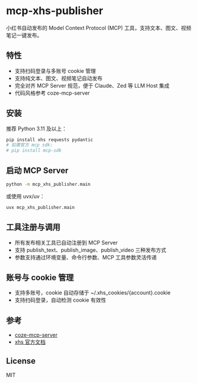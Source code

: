 # mcp-xhs-publisher

小红书自动发布的 Model Context Protocol (MCP) 工具，支持文本、图文、视频笔记一键发布。

## 特性
- 支持扫码登录与多账号 cookie 管理
- 支持纯文本、图文、视频笔记自动发布
- 完全对齐 MCP Server 规范，便于 Claude、Zed 等 LLM Host 集成
- 代码风格参考 coze-mcp-server

## 安装

推荐 Python 3.11 及以上：

```bash
pip install xhs requests pydantic
# 如需官方 mcp sdk:
# pip install mcp-sdk
```

## 启动 MCP Server

```bash
python -m mcp_xhs_publisher.main
```

或使用 uvx/uv：

```bash
uvx mcp_xhs_publisher.main
```

## 工具注册与调用

- 所有发布相关工具已自动注册到 MCP Server
- 支持 publish_text、publish_image、publish_video 三种发布方式
- 参数支持通过环境变量、命令行参数、MCP 工具参数灵活传递

## 账号与 cookie 管理

- 支持多账号，cookie 自动存储于 ~/.xhs_cookies/{account}.cookie
- 支持扫码登录，自动检测 cookie 有效性

## 参考
- [coze-mcp-server](https://github.com/coze-dev/coze-mcp-server)
- [xhs 官方文档](https://reajason.github.io/xhs/basic.html)

## License
MIT 